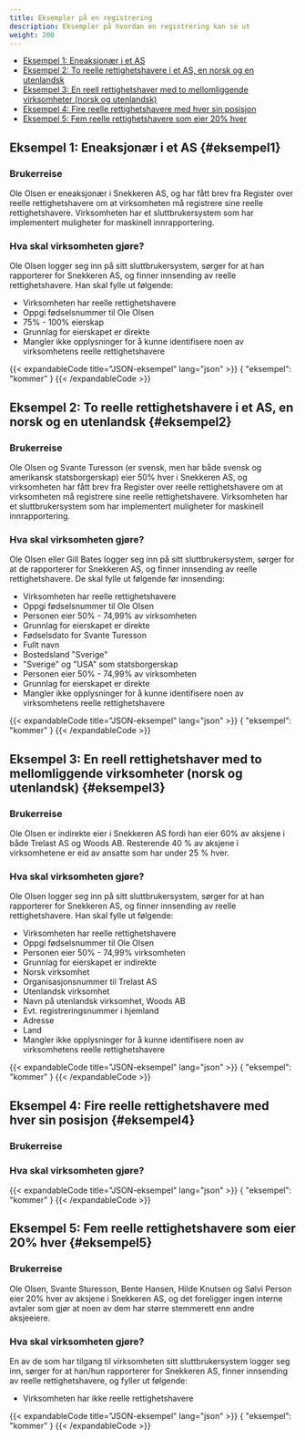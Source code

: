 ```yaml
---
title: Eksempler på en registrering
description: Eksempler på hvordan en registrering kan se ut
weight: 200
---
```


<!-- TOC -->
* [Eksempel 1: Eneaksjonær i et AS](#eksempel1)
* [Eksempel 2: To reelle rettighetshavere i et AS, en norsk og en utenlandsk](#eksempel2)
* [Eksempel 3: En reell rettighetshaver med to mellomliggende virksomheter (norsk og utenlandsk)](#eksempel3)
* [Eksempel 4: Fire reelle rettighetshavere med hver sin posisjon](#eksempel4)
* [Eksempel 5: Fem reelle rettighetshavere som eier 20% hver](#eksempel5)
<!-- TOC -->

## Eksempel 1: Eneaksjonær i et AS {#eksempel1}

### Brukerreise

Ole Olsen er eneaksjonær i Snekkeren AS, og har fått brev fra Register over reelle rettighetshavere om at virksomheten må registrere sine reelle rettighetshavere. Virksomheten har et sluttbrukersystem som har implementert muligheter for maskinell innrapportering.

### Hva skal virksomheten gjøre?

Ole Olsen logger seg inn på sitt sluttbrukersystem, sørger for at han rapporterer for Snekkeren AS, og finner innsending av reelle rettighetshavere. Han skal fylle ut følgende:

* Virksomheten har reelle rettighetshavere
* Oppgi fødselsnummer til Ole Olsen
* 75% - 100% eierskap
* Grunnlag for eierskapet er direkte
* Mangler ikke opplysninger for å kunne identifisere noen av virksomhetens reelle rettighetshavere

{{< expandableCode title="JSON-eksempel" lang="json" >}}
{
    "eksempel": "kommer"
}
{{< /expandableCode >}}

## Eksempel 2: To reelle rettighetshavere i et AS, en norsk og en utenlandsk {#eksempel2}

### Brukerreise
Ole Olsen og Svante Turesson (er svensk, men har både svensk og amerikansk statsborgerskap) eier 50% hver i Snekkeren AS, og virksomheten har fått brev fra Register over reelle rettighetshavere om at virksomheten må registrere sine reelle rettighetshavere. Virksomheten har et sluttbrukersystem som har implementert muligheter for maskinell innrapportering.

### Hva skal virksomheten gjøre?
Ole Olsen eller Gill Bates logger seg inn på sitt sluttbrukersystem, sørger for at de rapporterer for Snekkeren AS, og finner innsending av reelle rettighetshavere. De skal fylle ut følgende før innsending:

* Virksomheten har reelle rettighetshavere
* Oppgi fødselsnummer til Ole Olsen
* Personen eier 50% - 74,99% av virksomheten
* Grunnlag for eierskapet er direkte
* Fødselsdato for Svante Turesson
* Fullt navn
* Bostedsland "Sverige"
* "Sverige" og "USA" som statsborgerskap
* Personen eier 50% - 74,99% av virksomheten
* Grunnlag for eierskapet er direkte
* Mangler ikke opplysninger for å kunne identifisere noen av virksomhetens reelle rettighetshavere

{{< expandableCode title="JSON-eksempel" lang="json" >}}
{
    "eksempel": "kommer"
}
{{< /expandableCode >}}

## Eksempel 3: En reell rettighetshaver med to mellomliggende virksomheter (norsk og utenlandsk) {#eksempel3}
### Brukerreise
Ole Olsen er indirekte eier i Snekkeren AS fordi han eier 60% av aksjene i både Trelast AS og Woods AB. Resterende 40 % av aksjene i virksomhetene er eid av ansatte som har under 25 % hver.

### Hva skal virksomheten gjøre?
Ole Olsen logger seg inn på sitt sluttbrukersystem, sørger for at han rapporterer for Snekkeren AS, og finner innsending av reelle rettighetshavere. Han skal fylle ut følgende:

* Virksomheten har reelle rettighetshavere
* Oppgi fødselsnummer til Ole Olsen
* Personen eier 50% - 74,99% virksomheten
* Grunnlag for eierskapet er indirekte
* Norsk virksomhet
* Organisasjonsnummer til Trelast AS
* Utenlandsk virksomhet
* Navn på utenlandsk  virksomhet, Woods AB
* Evt. registreringsnummer i hjemland
* Adresse
* Land
* Mangler ikke opplysninger for å kunne identifisere noen av virksomhetens reelle rettighetshavere

{{< expandableCode title="JSON-eksempel" lang="json" >}}
{
    "eksempel": "kommer"
}
{{< /expandableCode >}}


## Eksempel 4: Fire reelle rettighetshavere med hver sin posisjon {#eksempel4}
### Brukerreise
### Hva skal virksomheten gjøre?
{{< expandableCode title="JSON-eksempel" lang="json" >}}
{
    "eksempel": "kommer"
}
{{< /expandableCode >}}


## Eksempel 5: Fem reelle rettighetshavere som eier 20% hver {#eksempel5}
### Brukerreise
Ole Olsen, Svante Sturesson, Bente Hansen, Hilde Knutsen og Sølvi Person eier 20% hver av aksjene i Snekkeren AS, og det foreligger ingen interne avtaler som gjør at noen av dem har større stemmerett enn andre aksjeeiere.

### Hva skal virksomheten gjøre?
En av de som har tilgang til virksomheten sitt sluttbrukersystem logger seg inn, sørger for at han/hun rapporterer for Snekkeren AS, finner innsending av reelle rettighetshavere, og fyller ut følgende:

* Virksomheten har ikke reelle rettighetshavere

{{< expandableCode title="JSON-eksempel" lang="json" >}}
{
    "eksempel": "kommer"
}
{{< /expandableCode >}}
